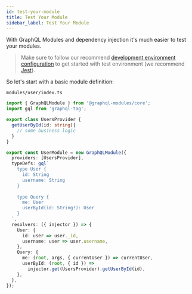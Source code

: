 ```yaml
---
id: test-your-module
title: Test Your Module
sidebar_label: Test Your Module
---
```


With GraphQL Modules and dependency injection it's much easier to test your modules.

> Make sure to follow our recommend [development environment configuration](/TODO) to get started with test environment (we recommend [Jest](https://jestjs.io/)).

So let's start with a basic module definition:

`modules/user/index.ts`
```typescript
import { GraphQLModule } from '@graphql-modules/core';
import gql from 'graphql-tag';

export class UsersProvider {
  getUserById(id: string){
    // some business logic
  }
}

export const UserModule = new GraphQLModule({
  providers: [UsersProvider],
  typeDefs: gql`
    type User {
      id: String
      username: String
    }
    
    type Query {
      me: User
      userById(id: String!): User
    }
  `,
  resolvers: ({ injector }) => {
    User: {
      id: user => user._id,
      username: user => user.username,
    },
    Query: {
      me: (root, args, { currentUser }) => currentUser,
      userById: (root, { id }) =>
        injector.get(UsersProvider).getUserById(id),
    },
  },
});
```
